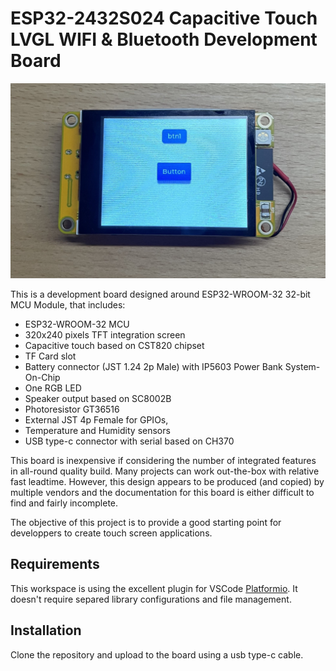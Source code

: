 # ESP32-2432S024  Capacitive Touch LVGL WIFI & Bluetooth Development Board

![ESP32-2432S024-Board](img/board_front.jpg "ESP32-2432S024 Board front" ) 

This is a development board designed around ESP32-WROOM-32 32-bit MCU Module, that includes:

- ESP32-WROOM-32 MCU
- 320x240 pixels TFT integration screen
- Capacitive touch based on CST820 chipset
- TF Card slot
- Battery connector (JST 1.24 2p Male) with IP5603 Power Bank System-On-Chip
- One RGB LED
- Speaker output based on SC8002B
- Photoresistor GT36516
- External JST 4p Female for GPIOs,
- Temperature and Humidity sensors
- USB type-c connector with serial based on CH370

This board is inexpensive if considering the number of integrated features in all-round quality build. Many projects can work out-the-box with relative fast leadtime. However, this design appears to be produced (and copied) by multiple vendors and the documentation for this board is either difficult to find and fairly incomplete. 

The objective of this project is to provide a good starting point for developpers to create touch screen applications.

## Requirements

This workspace is using the excellent plugin for VSCode  [Platformio](https://platformio.org). It doesn't require separed library configurations and file management. 

## Installation

Clone the repository and upload to the board using a usb type-c cable. 

